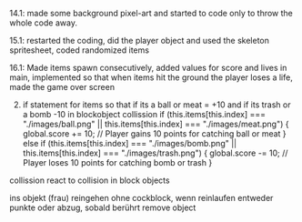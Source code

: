 14.1: made some background pixel-art and started to code only to throw the whole code away.

15.1: restarted the coding, did the player object and used the skeleton spritesheet, coded randomized items

16.1: Made items spawn consecutively, added values for score and lives in main, implemented so that when items hit the ground the player loses a life, made the game over screen

   
2) if statement for items so that if its a ball or meat = +10 and if its trash or a bomb -10 in blockobject collission
   if (this.items[this.index] === "./images/ball.png" || this.items[this.index] === "./images/meat.png") {
                global.score += 10;  // Player gains 10 points for catching ball or meat
            } 
            else if (this.items[this.index] === "./images/bomb.png" || this.items[this.index] === "./images/trash.png") {
                global.score -= 10;  // Player loses 10 points for catching bomb or trash
            }



collission react to collision in block objects

ins objekt (frau) reingehen ohne cockblock, wenn reinlaufen entweder punkte oder abzug, sobald berührt remove object






















   
